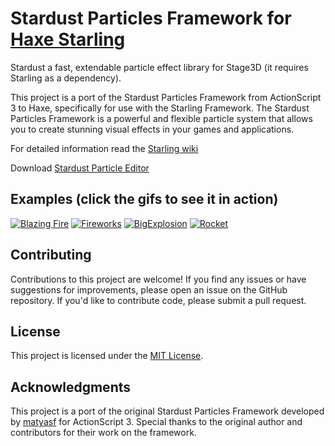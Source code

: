 # Stardust Particles Framework for [Haxe Starling](https://github.com/openfl/starling)

Stardust a fast, extendable particle effect library for Stage3D (it requires Starling as a dependency).

This project is a port of the Stardust Particles Framework from ActionScript 3 to Haxe, specifically for use with the Starling Framework. The Stardust Particles Framework is a powerful and flexible particle system that allows you to create stunning visual effects in your games and applications.

For detailed information read the [Starling wiki](http://wiki.starling-framework.org/extensions/stardust-engine)

Download [Stardust Particle Editor](https://www.dropbox.com/s/g07eui0pqbdjke8/StardustAir_v1.3.air?e=1&dl=0) 

## Examples (click the gifs to see it in action)
[![Blazing Fire](https://i.gyazo.com/683e4101a76944f2e2a4d49332f6109d.gif)](https://swazlord.itch.io/blazing-fire-stardust-particles-example)
[![Fireworks](https://i.gyazo.com/8630f4972aad4cbbf3b36f8c6c568517.gif)](https://swazlord.itch.io/fireworks-stardust-particles-example)
[![BigExplosion](https://i.gyazo.com/bb9500bfc23e20b093919435bcc7b493.gif)](https://swazlord.itch.io/big-explosion-stardust-particles-example)
[![Rocket](https://i.gyazo.com/0bdec2f4e0d766d6a9fb317fa20b9a58.gif)](https://swazlord.itch.io/rocket-with-trail-stardust-particles-example)

## Contributing

Contributions to this project are welcome! If you find any issues or have suggestions for improvements, please open an issue on the GitHub repository. If you'd like to contribute code, please submit a pull request.

## License

This project is licensed under the [MIT License](LICENSE).

## Acknowledgments

This project is a port of the original Stardust Particles Framework developed by [matyasf](https://github.com/matyasf/stardust-library-plumbee) for ActionScript 3. Special thanks to the original author and contributors for their work on the framework.
